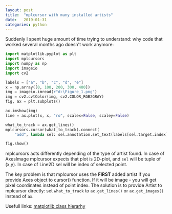 ```yaml
---
layout: post
title:  "mplcursor with many installed artists" 
date:   2019-01-31                             
categories: python              
---
```


Suddenly I spent huge amount of time trying to understand: why code that worked several months ago
doesn't work anymore:

~~~python
import matplotlib.pyplot as plt
import mplcursors
import numpy as np
import imageio
import cv2

labels = ["a", "b", "c", "d", "e"]
x = np.array([0, 100, 200, 300, 400])
img = imageio.imread(r"d:\Figure_1.png")
img = cv2.cvtColor(img, cv2.COLOR_RGB2GRAY)
fig, ax = plt.subplots()

ax.imshow(img)
line = ax.plot(x, x, "ro", scalex=False, scaley=False)

what_to_track = ax.get_lines()
mplcursors.cursor(what_to_track).connect(
    "add", lambda sel: sel.annotation.set_text(labels[sel.target.index]))

fig.show()
~~~


mplcursors acts differently depending of the type of artist found. In case of AxesImage mplcursor expects 
that plot is 2D-plot, and `sel` will be tuple of (x,y). In case of Line2D sel will be index of selected point.
 
The key problem is that mplcursor uses the **FIRST** added artist if you provide Axes object to cursor() function. If it will be image - you will get pixel coordinates instead of point index. 
The solution is to provide Artist to mplcursor directly: set `what_to_track` to `ax.get_lines()` or `ax.get_images()` instead of `ax`.

Usefull links: [matplotlib class hierarhy](https://matplotlib.org/api/artist_api.html#matplotlib.artist.Artist)

  